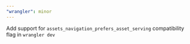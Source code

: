 ```yaml
---
"wrangler": minor
---
```


Add support for `assets_navigation_prefers_asset_serving` compatibility flag in `wrangler dev`
